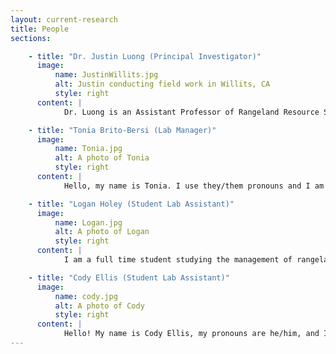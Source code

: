 ```yaml
---
layout: current-research
title: People
sections: 

    - title: "Dr. Justin Luong (Principal Investigator)"
      image:
          name: JustinWillits.jpg
          alt: Justin conducting field work in Willits, CA
          style: right 
      content: |
            Dr. Luong is an Assistant Professor of Rangeland Resource Science in the Forestry, Fire, and Rangeland Department at Cal Poly Humboldt, where he works     with rangeland ecosystems, particularly in conservation and ecological restoration of California habitats, focused but not limited to grasslands with direct land manager engagement. His research interests center around climate-ready and invasion resistant restoration practices and incorporating management perspectives to understand restoration outcomes. Dr. Luong is particularly dedicated to promoting multi-use landscapes that balance range productivity and conserve native plant biodiversity. Dr. Luong completed his Bachelor's at the University of California (UC) Santa Barbara, and worked as an undergraduate researcher in the D'Antonio lab. He earned his PhD at UC Santa Cruz working with Dr. Michael Loik and Dr. Karen Holl in the Environmental Studies Department and worked as a USDA postdoctoral researcher at UC Davis with Dr. Jennifer Funk. Prior, Dr. Luong worked as a restoration coordinator at The Cheadle Center for Biodiversity and Ecological Restoration. Dr. Luong actively currently contributes to the broader conservation community through various leadership positions in various professional societies and advisory committees and serves as a board member and the Science and Education Committee Chair of the California Native Grassland Association. Dr. Luong is deeply invested in mentorship and actively fosters the growth of aspiring ecologists and works to train undergraduate and masters students.           

    - title: "Tonia Brito-Bersi (Lab Manager)"
      image:
          name: Tonia.jpg
          alt: A photo of Tonia
          style: right
      content: |
            Hello, my name is Tonia. I use they/them pronouns and I am the lab/feild tech for the Luong Lab. I'm passionate about education, dancing and my favorite holiday is Halloween. I grew up not far from Humboldt in the Trinity Alps which is where I learned to love plants. Before moving to Arcata in August 2023, I graduated in 2022 from UC Santa Cruz with my BA in Environmentals Studies and Community Studies. During my time there I worked with the Sustainability Office and I wrote my senior thesis on the importance of anti-racism in envrionmental non-profits. I love working with others and meeting new people so if you see me around, feel free to say hi!          

    - title: "Logan Holey (Student Lab Assistant)"
      image:
          name: Logan.jpg
          alt: A photo of Logan
          style: right
      content: |
            I am a full time student studying the management of rangelands at California Polytechnic University Humboldt. I focus on the development of sustainable rangeland management practices with an emphasis on soil health and native plant communities. I strive to restore rangeland ecosystems through native plant and soil restoration and the implementation of practices that allow the symbiotic relationship between humans and the land to return.          

    - title: "Cody Ellis (Student Lab Assistant)"
      image:
          name: cody.jpg
          alt: A photo of Cody
          style: right
      content: |
            Hello! My name is Cody Ellis, my pronouns are he/him, and I’m a senior Biology undergraduate with a concentration in Ecology. I’m interested in plant-soil-microbial dynamics and community ecology, especially in the context of host-associations and successional cycles. Growing up in the chaparral and bunchgrass prairie of southern Riverside county by the Santa Rosa plateau instilled in me a deep love for California’s endemic species and threatened habitats.  I’m excited to be part of the Luong lab this semester, working in ecological restoration for some of California’s most imperiled ecosystems! When I’m not helping in the lab or greenhouse, you can find me hiking at Big Lagoon or experimenting with natural dyes! My favorite organisms are *Stemonitis sp.* and the color rusty orange simply can’t be beat.          
---
```


